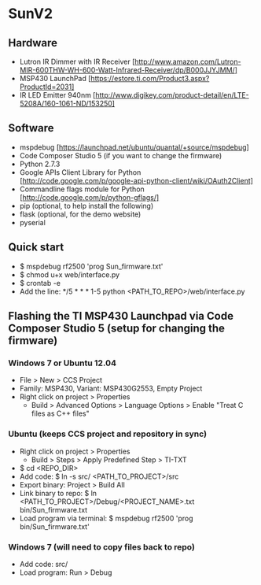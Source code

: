 SunV2
===========

Hardware
-----------
- Lutron IR Dimmer with IR Receiver [http://www.amazon.com/Lutron-MIR-600THW-WH-600-Watt-Infrared-Receiver/dp/B000JJYJMM/]
- MSP430 LaunchPad [https://estore.ti.com/Product3.aspx?ProductId=2031]
- IR LED Emitter 940nm [http://www.digikey.com/product-detail/en/LTE-5208A/160-1061-ND/153250]

Software
-----------
- mspdebug [https://launchpad.net/ubuntu/quantal/+source/mspdebug]
- Code Composer Studio 5 (if you want to change the firmware)
- Python 2.7.3
- Google APIs Client Library for Python [http://code.google.com/p/google-api-python-client/wiki/OAuth2Client]
- Commandline flags module for Python [http://code.google.com/p/python-gflags/]
- pip (optional, to help install the following)
- flask (optional, for the demo website)
- pyserial

Quick start
-----------
- $ mspdebug rf2500 'prog Sun\_firmware.txt'
- $ chmod u+x web/interface.py
- $ crontab -e
- Add the line: */5 * * * 1-5 python <PATH_TO_REPO>/web/interface.py

Flashing the TI MSP430 Launchpad via Code Composer Studio 5 (setup for changing the firmware)
-----------
### Windows 7 or Ubuntu 12.04
- File > New > CCS Project
- Family: MSP430, Variant: MSP430G2553, Empty Project
- Right click on project > Properties
    - Build > Advanced Options > Language Options > Enable "Treat C files as C++ files"

### Ubuntu (keeps CCS project and repository in sync)
- Right click on project > Properties
    - Build > Steps > Apply Predefined Step > TI-TXT
- $ cd \<REPO\_DIR\>
- Add code: $ ln -s src/ \<PATH\_TO\_PROJECT\>/src
- Export binary: Project > Build All
- Link binary to repo: $ ln \<PATH\_TO\_PROJECT\>/Debug/\<PROJECT\_NAME\>.txt bin/Sun\_firmware.txt 
- Load program via terminal: $ mspdebug rf2500 'prog bin/Sun\_firmware.txt'

### Windows 7 (will need to copy files back to repo)
- Add code: src/
- Load program: Run > Debug

